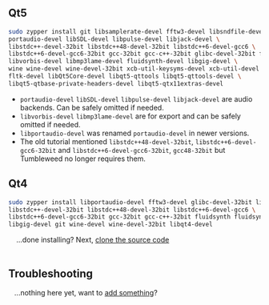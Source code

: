 ## Qt5

```bash
sudo zypper install git libsamplerate-devel fftw3-devel libsndfile-devel \
portaudio-devel libSDL-devel libpulse-devel libjack-devel \
libstdc++-devel-32bit libstdc++48-devel-32bit libstdc++6-devel-gcc6 \
libstdc++6-devel-gcc6-32bit gcc-32bit gcc-c++-32bit glibc-devel-32bit fluidsynth \
libvorbis-devel libmp3lame-devel fluidsynth-devel libgig-devel \
wine wine-devel wine-devel-32bit xcb-util-keysyms-devel xcb-util-devel \
fltk-devel libQt5Core-devel libqt5-qttools libqt5-qttools-devel \
libqt5-qtbase-private-headers-devel libqt5-qtx11extras-devel
```

* `portaudio-devel` `libSDL-devel` `libpulse-devel` `libjack-devel` are audio backends.  Can be safely omitted if needed.
* `libvorbis-devel` `libmp3lame-devel` are for export and can be safely omitted if needed.
* `libportaudio-devel` was renamed `portaudio-devel` in newer versions.
* The old tutorial mentioned `libstdc++48-devel-32bit`, `libstdc++6-devel-gcc6-32bit` and `libstdc++6-devel-gcc6-32bit`, `gcc48-32bit` but Tumbleweed no longer requires them.


## Qt4

```bash
sudo zypper install libportaudio-devel fftw3-devel glibc-devel-32bit libsndfile-devel \
libstdc++-devel-32bit libstdc++48-devel-32bit libstdc++6-devel-gcc6 \
libstdc++6-devel-gcc6-32bit gcc-32bit gcc-c++-32bit fluidsynth fluidsynth-devel \
libgig-devel git wine-devel wine-devel-32bit libqt4-devel
```

&nbsp;&nbsp;&nbsp;&nbsp;...done installing?  Next, [clone the source code](Compiling#clone-source-code)
<br><!-- End Section--><br>

## Troubleshooting
&nbsp;&nbsp;&nbsp;...nothing here yet, want to [add something](dependencies-opensuse/_edit)?